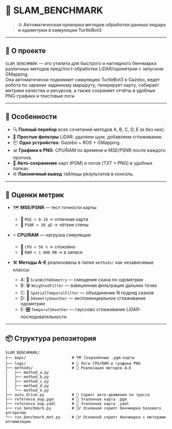 # 📍 SLAM_BENCHMARK

> ⚙️ **Автоматическая проверка методов обработки данных лидара и одометрии в симуляции TurtleBot3**

---

## 🚀 О проекте

`SLAM_BENCHMARK` — это утилита для быстрого и наглядного бенчмарка различных методов пред/пост-обработки LiDAR/одометрии с запуском GMapping.  
Она автоматически поднимает симуляцию TurtleBot3 в Gazebo, ведет робота по заранее заданному маршруту, генерирует карту, собирает метрики качества и ресурсов, а также сохраняет отчёты в удобные PNG-графики и текстовые логи.

---

## 🌟 Особенности

- 🔍 **Полный перебор** всех сочетаний методов A, B, C, D, E (и без них).  
- 🧹 **Простые фильтры** LiDAR: удаляем шум, добавляем сглаживание.  
- 📦 **Одно устройство**: Gazebo + ROS + GMapping.  
- 📊 **Графики в PNG**: CPU/RAM по времени и MSE/PSNR после каждого прогона.  
- 📂 **Авто-сохранение** карт (PGM) и логов (TXT + PNG) в удобных папках.  
- 🌐 **Лаконичный вывод** таблицы результатов в консоль.

---

## 🎨 Оценки метрик

- 🗺️ **MSE/PSNR** — тест точности карты:  
  - 🎯 `MSE < 0.10` → отличная карта  
  - 🎯 `PSNR > 30 дБ` → чёткие стены  

- ⚡ **CPU/RAM** — нагрузка симуляции:  
  - 🔋 `CPU < 50 %` → спокойно  
  - 🔋 `RAM < 1 000 MB` → в запасе  

- 🛠️ **Методы A–E** реализованы в папке `methods/` как независимые классы:  
  - A: 🚚 `ScanWithOdometry` — смещение скана по одометрии  
  - B: 🗑️ `WeightedFilter` — взвешенная фильтрация дальних точек  
  - C: 🔗 `SpatialTemporalFilter` — объединение N подряд сканов  
  - D: 🌊 `OdometrySmoother` — экспоненциальное сглаживание одометрии  
  - E: 🎛 `TemporalSmoother` — гауссово сглаживание LiDAR-последовательности

---

## 📦 Структура репозитория

```text
SLAM_BENCHMARK/
├── maps/                    # 🗺️ Сохранённые .pgm-карты
├── logs/                    # 📝 Логи CPU/RAM и графики PNG
├── methods/                 # 🔧 Реализация методов A–E
│   ├── method_a.py  
│   ├── method_b.py  
│   ├── method_c.py  
│   ├── method_d.py  
│   └── method_e.py  
├── auto_drive.py            # 🚗 Скрипт авто-движения по трассе
├── reference_map.pgm        # 🎯 Эталонная карта .pgm
├── reference_map.yaml       # 🎯 Эталонная карта .yaml
├── run_benchmark.py         # 🏃‍♂️ Основной скрипт бенчмарка базового алгоритма
└── run_benchmark_met.py     # 🏃‍♂️ Основной скрипт бенчмарка с методами оптимизации
